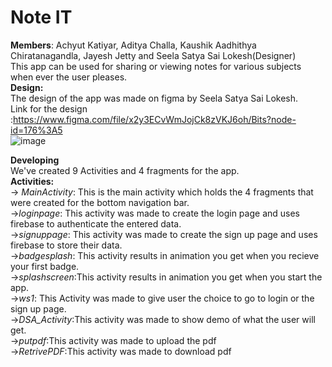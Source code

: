 # Note IT
**Members**: Achyut Katiyar, Aditya Challa, Kaushik Aadhithya Chiratanagandla, Jayesh Jetty and Seela Satya Sai Lokesh(Designer)<br />
This app can be used for sharing or viewing notes for various subjects when ever the user pleases.<br />
**Design:**<br />
    The design of the app was made on figma by Seela Satya Sai Lokesh.<br />
    Link for the design :https://www.figma.com/file/x2y3ECvWmJojCk8zVKJ6oh/Bits?node-id=176%3A5<br />
    ![image](https://user-images.githubusercontent.com/88200447/162631980-d60eb03e-6271-46e3-bd73-3f8ae2533ceb.png)

**Developing**<br />
We've created 9 Activities and 4 fragments for the app.<br />
**Activities:**<br />
-> *MainActivity*: This is the main activity which holds the 4 fragments that were created for the bottom navigation bar.<br />
->*loginpage*: This activity was made to create the login page and uses firebase to authenticate the entered data.<br />
->*signuppage*: This activity was made to create the sign up page and uses firebase to store their data.<br />
->*badgesplash*: This activity results in animation you get when you recieve your first badge.<br />
->*splashscreen*:This activity results in animation you get when you start the app.<br />
->*ws1*: This Activity was made to give user the choice to go to login or the sign up page.<br />
->*DSA_Activity*:This activity was made to show demo of what the user will get.<br />
->*putpdf*:This activity was made to upload the pdf<br />
->*RetrivePDF*:This activity was made to download pdf<br />
